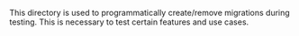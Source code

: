 This directory is used to programmatically create/remove migrations during testing. This is necessary to test certain
features and use cases.